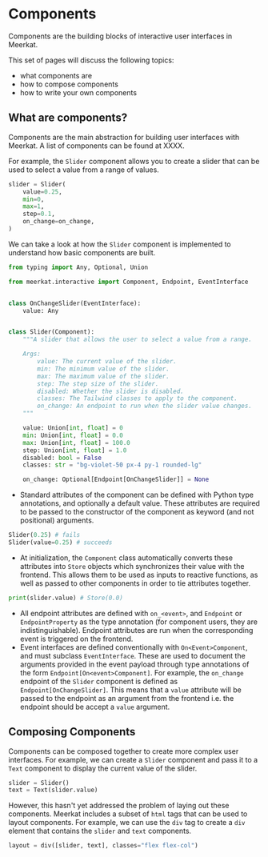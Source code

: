# Components

Components are the building blocks of interactive user interfaces in Meerkat.

This set of pages will discuss the following topics:
- what components are
- how to compose components
- how to write your own components


## What are components?
Components are the main abstraction for building user interfaces with Meerkat.
A list of components can be found at XXXX.

For example, the `Slider` component allows you to create a slider that can be used to select a value from a range of values.

```python
slider = Slider(
    value=0.25,
    min=0,
    max=1,
    step=0.1,
    on_change=on_change,
)
```

We can take a look at how the `Slider` component is implemented to understand how basic components are built.

```python
from typing import Any, Optional, Union

from meerkat.interactive import Component, Endpoint, EventInterface


class OnChangeSlider(EventInterface):
    value: Any


class Slider(Component):
    """A slider that allows the user to select a value from a range.

    Args:
        value: The current value of the slider.
        min: The minimum value of the slider.
        max: The maximum value of the slider.
        step: The step size of the slider.
        disabled: Whether the slider is disabled.
        classes: The Tailwind classes to apply to the component.
        on_change: An endpoint to run when the slider value changes.
    """

    value: Union[int, float] = 0
    min: Union[int, float] = 0.0
    max: Union[int, float] = 100.0
    step: Union[int, float] = 1.0
    disabled: bool = False
    classes: str = "bg-violet-50 px-4 py-1 rounded-lg"

    on_change: Optional[Endpoint[OnChangeSlider]] = None
```
- Standard attributes of the component can be defined with Python type annotations, and optionally a default value. These attributes are required to be passed to the constructor of the component as keyword (and not positional) arguments.
```python
Slider(0.25) # fails
Slider(value=0.25) # succeeds
```
- At initialization, the `Component` class automatically converts these attributes into `Store` objects which synchronizes their value with the frontend. This allows them to be used as inputs to reactive functions, as well as passed to other components in order to tie attributes together.
```python
print(slider.value) # Store(0.0)
```
- All endpoint attributes are defined with `on_<event>`, and `Endpoint` or `EndpointProperty` as the type annotation (for component users, they are indistinguishable). Endpoint attributes are run when the corresponding event is triggered on the frontend.
- Event interfaces are defined conventionally with `On<Event>Component`, and must subclass `EventInterface`. These are used to document the arguments provided in the event payload through type annotations of the form `Endpoint[On<event>Component]`. For example, the `on_change` endpoint of the `Slider` component is defined as `Endpoint[OnChangeSlider]`. This means that a `value` attribute will be passed to the endpoint as an argument from the frontend i.e. the endpoint should be accept a `value` argument.


## Composing Components
Components can be composed together to create more complex user interfaces. For example, we can create a `Slider` component and pass it to a `Text` component to display the current value of the slider.

```python
slider = Slider()
text = Text(slider.value)
```

However, this hasn't yet addressed the problem of laying out these components. Meerkat includes a subset of `html` tags that can be used to layout components. For example, we can use the `div` tag to create a `div` element that contains the `slider` and `text` components.

```python
layout = div([slider, text], classes="flex flex-col")
```
